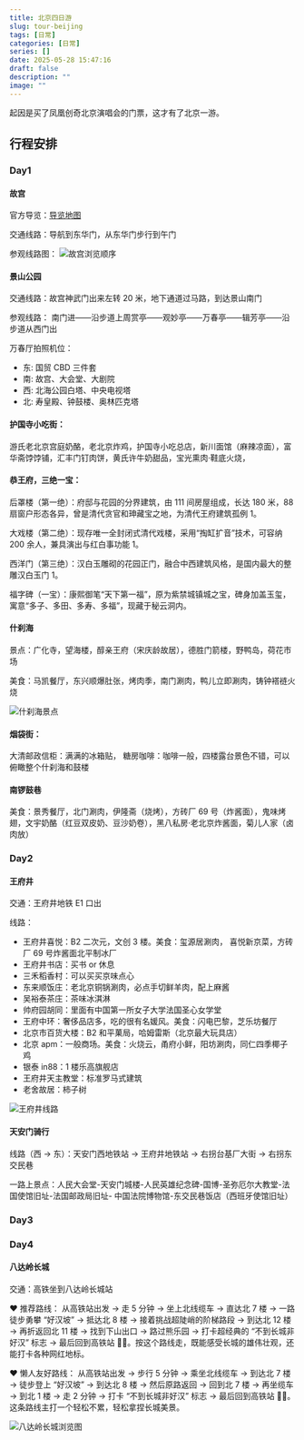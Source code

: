 ```yaml
---
title: 北京四日游
slug: tour-beijing
tags: [日常]
categories: [日常]
series: []
date: 2025-05-28 15:47:16
draft: false
description: ""
image: ""
---
```


起因是买了凤凰创奇北京演唱会的门票，这才有了北京一游。

<!--more-->

## 行程安排

### Day1

#### 故宫

官方导览：[导览地图](https://www.dpm.org.cn/Visit.html#block1)

交通线路：导航到东华门，从东华门步行到午门

参观线路图：
![故宫浏览顺序](https://r.xulinfeng.com/linden/2025/05/2ebfeb4dac0cec277232fc1f94903689.jpg)

#### 景山公园

交通线路：故宫神武门出来左转 20 米，地下通道过马路，到达景山南门

参观线路：
南门进——沿步道上周赏亭——观妙亭——万春亭——辑芳亭——沿步道从西门出

万春厅拍照机位：

- 东: 国贸 CBD 三件套
- 南: 故宫、大会堂、大剧院
- 西: 北海公园白塔、中央电视塔
- 北: 寿皇殿、钟鼓楼、奥林匹克塔

#### 护国寺小吃街：

游氏老北京宫庭奶酪，老北京炸鸡，护国寺小吃总店，新川面馆（麻辣凉面），富华斋饽饽铺，汇丰门钉肉饼，黄氏许牛奶甜品，宝光熏肉·鞋底火烧，

#### 恭王府，三绝一宝：

后罩楼（第一绝）：府邸与花园的分界建筑，由 111 间房屋组成，长达 180 米，88 扇窗户形态各异，曾是清代贪官和珅藏宝之地，为清代王府建筑孤例 1。

大戏楼（第二绝）：现存唯一全封闭式清代戏楼，采用“掏缸扩音”技术，可容纳 200 余人，兼具演出与红白事功能 1。

西洋门（第三绝）：汉白玉雕砌的花园正门，融合中西建筑风格，是国内最大的整雕汉白玉门 1。

福字碑（一宝）：康熙御笔“天下第一福”，原为紫禁城镇城之宝，碑身加盖玉玺，寓意“多子、多田、多寿、多福”，现藏于秘云洞内。

#### 什刹海

景点：广化寺，望海楼，醇亲王府（宋庆龄故居），德胜门箭楼，野鸭岛，荷花市场

美食：马凯餐厅，东兴顺爆肚张，烤肉季，南门涮肉，鸭儿立即涮肉，铸钟褡裢火烧

![什刹海景点](https://r.xulinfeng.com/linden/2025/05/6621d533de6d289ab428dac893d0f88f.png)

#### 烟袋街：

大清邮政信柜：满满的冰箱贴，
糖房咖啡：咖啡一般，四楼露台景色不错，可以俯瞰整个什刹海和鼓楼

#### 南锣鼓巷

美食：景秀餐厅，北门涮肉，伊隆斋（烧烤），方砖厂 69 号（炸酱面），鬼味烤翅，文宇奶酪（红豆双皮奶、豆沙奶卷），黑八私房·老北京炸酱面，菊儿人家（卤肉放）

### Day2

#### 王府井

交通：王府井地铁 E1 口出

线路：

- 王府井喜悦：B2 二次元，文创 3 楼。美食：玺源居涮肉， 喜悦新京菜，方砖厂 69 号炸酱面北平制冰厂
- 王府井书店：买书 or 休息
- 三禾稻香村：可以买买京味点心
- 东来顺饭庄：老北京铜锅涮肉，必点手切鲜羊肉，配上麻酱
- 吴裕泰茶庄：茶味冰淇淋
- 帅府园胡同：里面有中国第一所女子大学法国圣心女学堂
- 王府中环：奢侈品店多，吃的很有名媛风。美食：闪电巴黎，芝乐坊餐厅
- 北京市百货大楼：B2 和平菓局，哈姆雷斯（北京最大玩具店）
- 北京 apm：一般商场。美食：火烧云，甬府小鲜，阳坊涮肉，同仁四季椰子鸡
- 银泰 in88：1 楼乐高旗舰店
- 王府井天主教堂：标准罗马式建筑
- 老舍故居：柿子树

![王府井线路](https://r.xulinfeng.com/linden/2025/05/59bbe15909eeb644561eafe6737838ac.png)

#### 天安门骑行

线路（西 -> 东）：天安门西地铁站 -> 王府井地铁站 -> 右拐台基厂大街 -> 右拐东交民巷

一路上景点：人民大会堂-天安门城楼-人民英雄纪念碑-国博-圣弥厄尔大教堂-法国使馆旧址-法国邮政局旧址- 中国法院博物馆-东交民巷饭店（西班牙使馆旧址）

### Day3



### Day4

#### 八达岭长城

交通：高铁坐到八达岭长城站

❤️ 推荐路线：
从高铁站出发 -> 走 5 分钟 -> 坐上北线缆车 -> 直达北 7 楼 -> 一路徒步勇攀 “好汉坡” -> 抵达北 8 楼 -> 接着挑战超陡峭的阶梯路段 -> 到达北 12 楼 -> 再折返回北 11 楼 -> 找到下山出口 -> 路过熊乐园 -> 打卡超经典的 “不到长城非好汉” 标志 -> 最后回到高铁站 🚶‍♂️。按这个路线走，既能感受长城的雄伟壮观，还能打卡各种网红地标。

❤️ 懒人友好路线：
从高铁站出发 -> 步行 5 分钟 -> 乘坐北线缆车 -> 到达北 7 楼 -> 徒步登上 “好汉坡” -> 到达北 8 楼 -> 然后原路返回 -> 回到北 7 楼 -> 再坐缆车 -> 到北 1 楼 -> 走 2 分钟 -> 打卡 “不到长城非好汉” 标志 -> 最后回到高铁站 🚶‍♀️。这条路线主打一个轻松不累，轻松拿捏长城美景。


![八达岭长城浏览图](https://r.xulinfeng.com/linden/2025/05/d9d3d93f86943f32e4c9505cad02e8cd.png)
